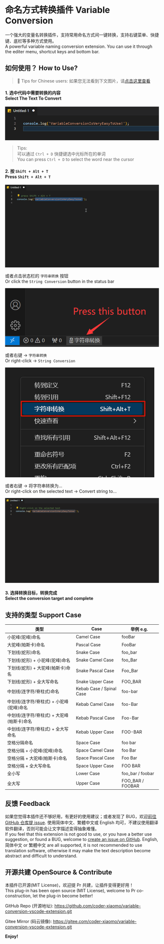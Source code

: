 # 命名方式转换插件 Variable Conversion

一个强大的变量名转换插件，支持常用命名方式间一键转换，支持右键菜单、快捷键、底栏等多种方式使用。<br>
A powerful variable naming conversion extension. You can use it through the editer menu, shortcut keys and bottom bar.

## 如何使用？ How to Use?

> 🔭 Tips for Chinese users: 如果您无法看到下文图片，请[点击这里查看](https://gitee.com/coder-xiaomo/variable-conversion-vscode-extension/blob/main/README.md)

#### 1. 选中代码中需要转换的内容 <br>Select The Text To Convert

![Step1. Select The Text To Convert](image/step1-select-the-text-to-convert.gif)

> Tips:<br>
> 可以通过 `Ctrl + D` 快捷键选中光标所在的单词<br>
> You can press `Ctrl + D` to select the word near the cursor

#### 2. 按 `Shift + Alt + T`<br>Press `Shift + Alt + T`

![Step2. Press Shift + Alt + T](image/step2-press-shift-alt-t.gif)

或者点击状态栏的 `字符串转换` 按钮<br>
Or click the `String Conversion` button in the status bar

![Step2. Press Status Bar Button](image/step2-press-status-bar-button.png)

或者右键 -> `字符串转换`<br>
Or right-click -> `String Conversion`

![Step2. Variable conversion on the context menu](image/step2-variable-conversion-on-context-menu.png)

或者右键 -> 将字符串转换为... <br>
Or right-click on the selected text -> Convert string to...

![Step2. Right-click on the selected text](image/step2-right-click-on-the-selected-text.gif)

#### 3. 选择转换目标，转换完成 <br>Select the conversion target and complete

## 支持的类型 Support Case

| 类型                                | Case                     | 举例 e.g.        |
| ----------------------------------- | ------------------------ | ---------------- |
| 小驼峰(驼峰)命名                    | Camel Case               | fooBar           |
| 大驼峰(帕斯卡)命名                  | Pascal Case              | FooBar           |
| 下划线(蛇形)命名                    | Snake Case               | foo_bar          |
| 下划线(蛇形) + 小驼峰(驼峰)命名     | Snake Camel Case         | foo_Bar          |
| 下划线(蛇形) + 大驼峰(帕斯卡)命名   | Snake Pascal Case        | Foo_Bar          |
| 下划线(蛇形) + 全大写命名           | Snake Upper Case         | FOO_BAR          |
| 中划线(连字符/脊柱式)命名                  | Kebab Case / Spinal Case | foo-bar          |
| 中划线(连字符/脊柱式) + 小驼峰(驼峰)命名   | Kebab Camel Case         | foo-Bar          |
| 中划线(连字符/脊柱式) + 大驼峰(帕斯卡)命名 | Kebab Pascal Case        | Foo-Bar          |
| 中划线(连字符/脊柱式) + 全大写命名         | Kebab Upper Case         | FOO-BAR          |
| 空格分隔命名                        | Space Case               | foo bar          |
| 空格分隔 + 小驼峰(驼峰)命名         | Space Camel Case         | foo Bar          |
| 空格分隔 + 大驼峰(帕斯卡)命名       | Space Pascal Case        | Foo Bar          |
| 空格分隔 + 全大写命名               | Space Upper Case         | FOO BAR          |
| 全小写                              | Lower Case               | foo_bar / foobar |
| 全大写                              | Upper Case               | FOO_BAR / FOOBAR |



## 反馈 Feedback

如果您觉得本插件还不够好用，有更好的使用建议；或者发现了 BUG，欢迎[前往 GitHub 仓库提 issue](https://github.com/coder-xiaomo/variable-conversion-vscode-extension/issues). 使用简体中文、繁體中文或 English 均可，不建议使用翻译软件翻译，否则可能会让文字描述变得抽象难懂。<br>
If you feel that this extension is not good to use, or you have a better use suggestion, or found a BUG, welcome to [create an issue on GitHub](https://github.com/coder-xiaomo/variable-conversion-vscode-extension/issues). English, 简体中文 or 繁體中文 are all supported, it is not recommended to use translation software, otherwise it may make the text description become abstract and difficult to understand.

## 开源共建 OpenSource & Contribute

本插件已开源(MIT License)，欢迎提 Pr 共建，让插件变得更好用！<br>
This plug-in has been open source (MIT License), welcome to Pr co-construction, let the plug-in become better!

GitHub Repo (开源地址): https://github.com/coder-xiaomo/variable-conversion-vscode-extension.git

Gitee Mirror (码云镜像): https://gitee.com/coder-xiaomo/variable-conversion-vscode-extension.git

<!--

## Extension Settings

Include if your extension adds any VS Code settings through the `contributes.configuration` extension point.

For example:

This extension contributes the following settings:

* `myExtension.enable`: Enable/disable this extension.
* `myExtension.thing`: Set to `blah` to do something.

-->

**Enjoy!**
